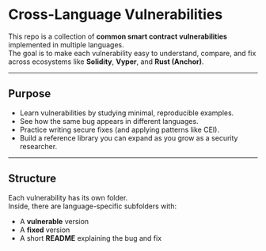 # Cross-Language Vulnerabilities

This repo is a collection of **common smart contract vulnerabilities** implemented in multiple languages.  
The goal is to make each vulnerability easy to understand, compare, and fix across ecosystems like **Solidity**, **Vyper**, and **Rust (Anchor)**.

---

## Purpose
- Learn vulnerabilities by studying minimal, reproducible examples.
- See how the same bug appears in different languages.
- Practice writing secure fixes (and applying patterns like CEI).
- Build a reference library you can expand as you grow as a security researcher.

---

## Structure
Each vulnerability has its own folder.  
Inside, there are language-specific subfolders with:
- A **vulnerable** version  
- A **fixed** version  
- A short **README** explaining the bug and fix  

